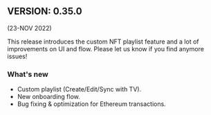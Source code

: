 ## VERSION: 0.35.0

(23-NOV 2022)

This release introduces the custom NFT playlist feature and a lot of improvements on UI and flow. Please let us know if you find anymore issues!

### What's new
- Custom playlist (Create/Edit/Sync with TV).
- New onboarding flow.
- Bug fixing & optimization for Ethereum transactions.
